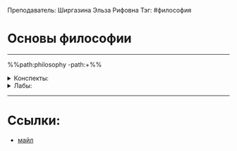 Преподаватель: Ширгазина Эльза Рифовна
Тэг: #философия
# Основы философии
---
%%path:philosophy -path:+%%

<details>
    <summary>Конспекты:</summary>

| №      |        |        |        |        |        |        |        |        |         |
| ------ | ------ | ------ | ------ | ------ | ------ | ------ | ------ | ------ | ------- |
| [K1][]  | [K2][]  | [K3][]  | [K4][]  | [K5][]  | 6  | 7  | 8  | 9  | 10  |

</details>

<details>
    <summary>Лабы:</summary>

| №   |     |     |     |     |     |     |     |     |     |
| --- | --- | --- | --- | --- | --- | --- | --- | --- | --- |
|     |     |     |     |     |     |     |     |     |     |

</details>

[K1]: philosophy(1)
[K2]: philosophy(2)
[K3]: philosophy(3)
[K4]: philosophy(4)
[K5]: philosophy(5)

---
# Ссылки:
- [майл](e.shirgazina804@gmail.com)